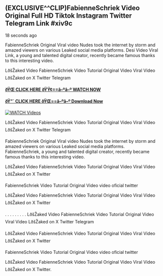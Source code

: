 ## (EXCLUSIVE^^CLIP)FabienneSchriek Video Original Full HD Tiktok Instagram Twitter Telegram Link #xiv9c

18 seconds ago

FabienneSchriek Original Viral video Nudes took the internet by storm and amazed viewers on various Leaked social media platforms. Desi Video Viral Link, a young and talented digital creator, recently became famous thanks to this interesting video.

LðšŽaked Video FabienneSchriek Video Tutorial Original Video Viral Video LðšŽaked on X Twitter Telegram

**[ðŸŒ CLICK HERE ðŸŸ¢==â–ºâ–º WATCH NOW](https://clips-mediaa.blogspot.com/2025/02/video-viral-download.html)**

**[ðŸ”´ CLICK HERE ðŸŒ==â–ºâ–º Download Now](https://clips-mediaa.blogspot.com/2025/02/video-viral-download.html)**

[![WATCH Videos](https://i.imgur.com/dJHk4Zq.gif)](https://clips-mediaa.blogspot.com/2025/02/video-viral-download.html)

LðšŽaked Video FabienneSchriek Video Tutorial Original Video Viral Video LðšŽaked on X Twitter Telegram

FabienneSchriek Original Viral video Nudes took the internet by storm and amazed viewers on various Leaked social media platforms. FabienneSchriek, a young and talented digital creator, recently became famous thanks to this interesting video.

LðšŽaked Video FabienneSchriek Video Tutorial Original Video Viral Video LðšŽaked on X Twitter

FabienneSchriek Video Tutorial Original Video video oficial twitter

LðšŽaked Video FabienneSchriek Video Tutorial Original Video Viral Video LðšŽaked on X Twitter

. . . . . . . . . LðšŽaked Video FabienneSchriek Video Tutorial Original Video Viral Video LðšŽaked on X Twitter Telegram

LðšŽaked Video FabienneSchriek Video Tutorial Original Video Viral Video LðšŽaked on X Twitter

FabienneSchriek Video Tutorial Original Video video oficial twitter

LðšŽaked Video FabienneSchriek Video Tutorial Original Video Viral Video LðšŽaked on X Twitter.